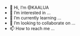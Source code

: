 - 👋 Hi, I’m @KAALUA
- 👀 I’m interested in ...
- 🌱 I’m currently learning ...
- 💞️ I’m looking to collaborate on ...
- 📫 How to reach me ...

<!---
KAALUA/KAALUA is a ✨ special ✨ repository because its `README.md` (this file) appears on your GitHub profile.
You can click the Preview link to take a look at your changes.
--->

